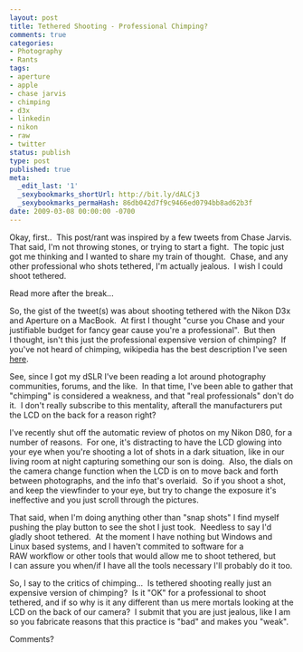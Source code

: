 ```yaml
---
layout: post
title: Tethered Shooting - Professional Chimping?
comments: true
categories:
- Photography
- Rants
tags:
- aperture
- apple
- chase jarvis
- chimping
- d3x
- linkedin
- nikon
- raw
- twitter
status: publish
type: post
published: true
meta:
  _edit_last: '1'
  _sexybookmarks_shortUrl: http://bit.ly/dALCj3
  _sexybookmarks_permaHash: 86db042d7f9c9466ed0794bb8ad62b3f
date: 2009-03-08 00:00:00 -0700
---
```

<p>Okay, first..&nbsp; This post/rant was inspired by a few tweets from Chase Jarvis.&nbsp; That said, I'm not throwing stones, or trying to start a fight.&nbsp; The topic just got me thinking and I&nbsp;wanted to share my train of thought.&nbsp; Chase, and any other professional who shots tethered, I'm actually jealous.&nbsp; I&nbsp;wish I&nbsp;could shoot tethered.</p>
<p>Read more after the break...<!--more--></p>
<p>So, the gist of the tweet(s) was about shooting tethered with the Nikon D3x and Aperture on a MacBook.&nbsp; At first I&nbsp;thought &quot;curse you Chase and your justifiable budget for fancy gear cause you're a professional&quot;.&nbsp; But then I&nbsp;thought, isn't this just the professional expensive version of chimping?&nbsp; If you've not heard of chimping, wikipedia has the best description I've seen <a href="http://en.wikipedia.org/wiki/Chimping">here</a>.</p>
<p>See, since I&nbsp;got my dSLR I've been reading a lot around photography communities, forums, and the like.&nbsp; In that time, I've been able to gather that &quot;chimping&quot;&nbsp;is considered a weakness, and that &quot;real professionals&quot; don't do it.&nbsp; I don't really subscribe to this mentality, afterall the manufacturers put the LCD&nbsp;on the back for a reason right?</p>
<p>I've recently shut off the automatic review of photos on my Nikon D80, for a number of reasons.&nbsp; For one, it's distracting to have the LCD&nbsp;glowing into your eye when you're shooting a lot of shots in a dark situation, like in our living room at night capturing something our son is doing.&nbsp; Also, the dials on the camera change function when the LCD&nbsp;is on to move back and forth between photographs, and the info that's overlaid.&nbsp; So if you shoot a shot, and keep the viewfinder to your eye, but try to change the exposure it's ineffective and you just scroll through the pictures.</p>
<p>That said, when I'm doing anything other than &quot;snap shots&quot; I&nbsp;find myself pushing the play button to see the shot I&nbsp;just took.&nbsp; Needless to say I'd gladly shoot tethered.&nbsp; At the moment I&nbsp;have nothing but Windows and Linux based systems, and I&nbsp;haven't commited to software for a RAW&nbsp;workflow or other tools that would allow me to shoot tethered, but I&nbsp;can assure you when/if I&nbsp;have all the tools necessary I'll probably do it too.</p>
<p>So, I&nbsp;say to the critics of chimping...&nbsp; Is tethered shooting really just an expensive version of chimping?&nbsp; Is it &quot;OK&quot;&nbsp;for a professional to shoot tethered, and if so why is it any different than us mere mortals looking at the LCD&nbsp;on the back of our camera?&nbsp; I submit that you are just jealous, like I&nbsp;am so you fabricate reasons that this practice is &quot;bad&quot;&nbsp;and makes you &quot;weak&quot;.</p>
<p>Comments?</p>
